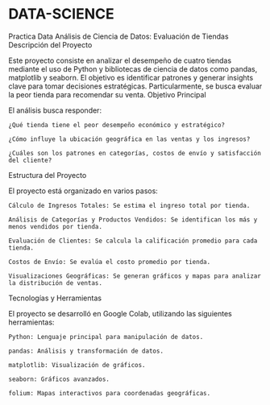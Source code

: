 # DATA-SCIENCE
Practica Data
Análisis de Ciencia de Datos: Evaluación de Tiendas
Descripción del Proyecto

Este proyecto consiste en analizar el desempeño de cuatro tiendas mediante el uso de Python y bibliotecas de ciencia de datos como pandas, matplotlib y seaborn. El objetivo es identificar patrones y generar insights clave para tomar decisiones estratégicas. Particularmente, se busca evaluar la peor tienda para recomendar su venta.
Objetivo Principal

El análisis busca responder:

    ¿Qué tienda tiene el peor desempeño económico y estratégico?

    ¿Cómo influye la ubicación geográfica en las ventas y los ingresos?

    ¿Cuáles son los patrones en categorías, costos de envío y satisfacción del cliente?

Estructura del Proyecto

El proyecto está organizado en varios pasos:

    Cálculo de Ingresos Totales: Se estima el ingreso total por tienda.

    Análisis de Categorías y Productos Vendidos: Se identifican los más y menos vendidos por tienda.

    Evaluación de Clientes: Se calcula la calificación promedio para cada tienda.

    Costos de Envío: Se evalúa el costo promedio por tienda.

    Visualizaciones Geográficas: Se generan gráficos y mapas para analizar la distribución de ventas.

Tecnologías y Herramientas

El proyecto se desarrolló en Google Colab, utilizando las siguientes herramientas:

    Python: Lenguaje principal para manipulación de datos.

    pandas: Análisis y transformación de datos.

    matplotlib: Visualización de gráficos.

    seaborn: Gráficos avanzados.

    folium: Mapas interactivos para coordenadas geográficas.
